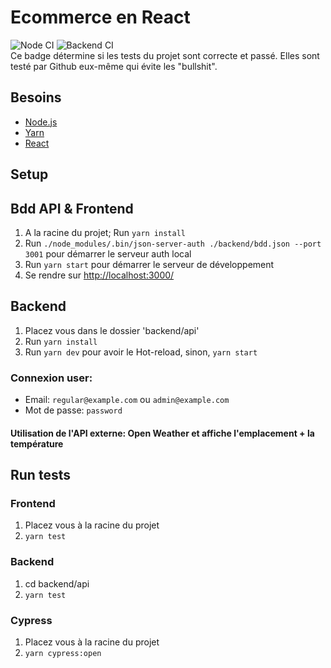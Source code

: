 # Ecommerce en React

![Node CI](https://github.com/ianisparfait/Units/workflows/Node%20CI/badge.svg)
![Backend CI](https://github.com/ianisparfait/Units/workflows/Backend%20CI/badge.svg)  
Ce badge détermine si les tests du projet sont correcte et passé. Elles sont testé par Github eux-même qui évite les "bullshit".
## Besoins

* [Node.js](https://nodejs.org/en/)
* [Yarn](https://yarnpkg.com/)
* [React](https://fr.reactjs.org/)

## Setup
## Bdd API & Frontend

1. A la racine du projet; Run `yarn install`
2. Run `./node_modules/.bin/json-server-auth ./backend/bdd.json --port 3001` pour démarrer le serveur auth local
3. Run `yarn start` pour démarrer le serveur de développement
4. Se rendre sur [http://localhost:3000/](http://localhost:3000/)  

## Backend
1. Placez vous dans le dossier 'backend/api'
2. Run `yarn install`
3. Run `yarn dev` pour avoir le Hot-reload, sinon, `yarn start`


### Connexion user:  
- Email: `regular@example.com` ou `admin@example.com`  
- Mot de passe: `password`

#### Utilisation de l'API externe: Open Weather et affiche l'emplacement + la température


## Run tests
### Frontend
1. Placez vous à la racine du projet
2. `yarn test`

### Backend
1. cd backend/api
2. `yarn test`

### Cypress
1. Placez vous à la racine du projet
2. `yarn cypress:open`
